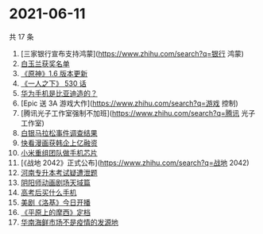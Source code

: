 # 2021-06-11

共 17 条

<!-- BEGIN ZHIHUSEARCH -->
<!-- 最后更新时间 Fri Jun 11 2021 18:08:44 GMT+0800 (China Standard Time) -->
1. [三家银行宣布支持鸿蒙](https://www.zhihu.com/search?q=银行 鸿蒙)
1. [白玉兰获奖名单](https://www.zhihu.com/search?q=白玉兰)
1. [《原神》1.6 版本更新](https://www.zhihu.com/search?q=原神)
1. [《一人之下》 530 话](https://www.zhihu.com/search?q=一人之下)
1. [华为手机是比亚迪造的？](https://www.zhihu.com/search?q=华为手机)
1. [Epic 送 3A 游戏大作](https://www.zhihu.com/search?q=游戏 控制)
1. [腾讯光子工作室强制不加班](https://www.zhihu.com/search?q=腾讯 光子工作室)
1. [白银马拉松事件调查结果](https://www.zhihu.com/search?q=甘肃白银马拉松)
1. [快看漫画获韩企上亿融资](https://www.zhihu.com/search?q=快看漫画)
1. [小米重组团队做手机芯片](https://www.zhihu.com/search?q=小米公司)
1. [《战地 2042》正式公布](https://www.zhihu.com/search?q=战地 2042)
1. [河南专升本考试疑遭泄题](https://www.zhihu.com/search?q=河南专升本)
1. [阴阳师动画剧场天域篇](https://www.zhihu.com/search?q=阴阳师)
1. [高考后买什么手机](https://www.zhihu.com/search?q=高考后手机)
1. [美剧《洛基》今日开播](https://www.zhihu.com/search?q=洛基)
1. [《平原上的摩西》定档](https://www.zhihu.com/search?q=平原上的摩西)
1. [华南海鲜市场不是疫情的发源地](https://www.zhihu.com/search?q=华南海鲜市场)
<!-- END ZHIHUSEARCH -->
